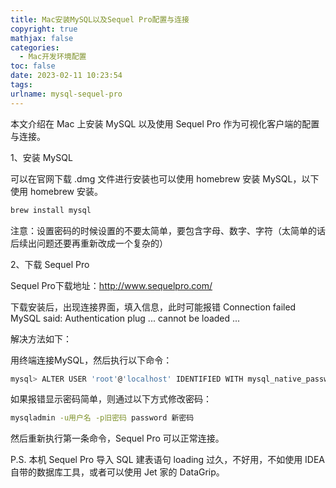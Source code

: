 ```yaml
---
title: Mac安装MySQL以及Sequel Pro配置与连接
copyright: true
mathjax: false
categories:
  - Mac开发环境配置
toc: false
date: 2023-02-11 10:23:54
tags:
urlname: mysql-sequel-pro
---
```


本文介绍在 Mac 上安装 MySQL 以及使用 Sequel Pro 作为可视化客户端的配置与连接。<!--more-->

1、安装 MySQL

可以在官网下载 .dmg 文件进行安装也可以使用 homebrew 安装 MySQL，以下使用 homebrew 安装。

```sh
brew install mysql
```

注意：设置密码的时候设置的不要太简单，要包含字母、数字、字符（太简单的话后续出问题还要再重新改成一个复杂的）

2、下载 Sequel Pro 

Sequel Pro下载地址：http://www.sequelpro.com/

下载安装后，出现连接界面，填入信息，此时可能报错 Connection failed MySQL said: Authentication plug ... cannot be loaded ...

解决方法如下：

用终端连接MySQL，然后执行以下命令：

```bash
mysql> ALTER USER 'root'@'localhost' IDENTIFIED WITH mysql_native_password BY '此处填写设置的MySQL密码';
```

如果报错显示密码简单，则通过以下方式修改密码：

```sh
mysqladmin -u用户名 -p旧密码 password 新密码 
```

然后重新执行第一条命令，Sequel Pro 可以正常连接。

P.S. 本机 Sequel Pro 导入 SQL 建表语句 loading 过久，不好用，不如使用 IDEA 自带的数据库工具，或者可以使用 Jet 家的 DataGrip。
